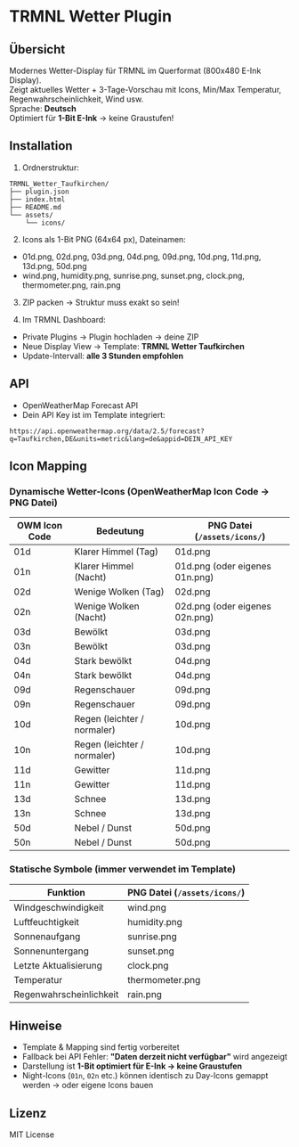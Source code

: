# TRMNL Wetter Plugin

## Übersicht

Modernes Wetter-Display für TRMNL im Querformat (800x480 E-Ink Display).  
Zeigt aktuelles Wetter + 3-Tage-Vorschau mit Icons, Min/Max Temperatur, Regenwahrscheinlichkeit, Wind usw.  
Sprache: **Deutsch**  
Optimiert für **1-Bit E-Ink** → keine Graustufen!

## Installation

1. Ordnerstruktur:

```
TRMNL_Wetter_Taufkirchen/
├── plugin.json
├── index.html
├── README.md
└── assets/
    └── icons/
```

2. Icons als 1-Bit PNG (64x64 px), Dateinamen:

- 01d.png, 02d.png, 03d.png, 04d.png, 09d.png, 10d.png, 11d.png, 13d.png, 50d.png
- wind.png, humidity.png, sunrise.png, sunset.png, clock.png, thermometer.png, rain.png

3. ZIP packen → Struktur muss exakt so sein!

4. Im TRMNL Dashboard:

- Private Plugins → Plugin hochladen → deine ZIP
- Neue Display View → Template: **TRMNL Wetter Taufkirchen**
- Update-Intervall: **alle 3 Stunden empfohlen**

## API

- OpenWeatherMap Forecast API
- Dein API Key ist im Template integriert:

```plaintext
https://api.openweathermap.org/data/2.5/forecast?q=Taufkirchen,DE&units=metric&lang=de&appid=DEIN_API_KEY
```

## Icon Mapping

### Dynamische Wetter-Icons (OpenWeatherMap Icon Code → PNG Datei)

| OWM Icon Code | Bedeutung                  | PNG Datei (`/assets/icons/`) |
|---------------|----------------------------|-----------------------------|
| 01d           | Klarer Himmel (Tag)        | 01d.png                     |
| 01n           | Klarer Himmel (Nacht)      | 01d.png (oder eigenes 01n.png) |
| 02d           | Wenige Wolken (Tag)        | 02d.png                     |
| 02n           | Wenige Wolken (Nacht)      | 02d.png (oder eigenes 02n.png) |
| 03d           | Bewölkt                    | 03d.png                     |
| 03n           | Bewölkt                    | 03d.png                     |
| 04d           | Stark bewölkt              | 04d.png                     |
| 04n           | Stark bewölkt              | 04d.png                     |
| 09d           | Regenschauer               | 09d.png                     |
| 09n           | Regenschauer               | 09d.png                     |
| 10d           | Regen (leichter / normaler) | 10d.png                     |
| 10n           | Regen (leichter / normaler) | 10d.png                     |
| 11d           | Gewitter                   | 11d.png                     |
| 11n           | Gewitter                   | 11d.png                     |
| 13d           | Schnee                     | 13d.png                     |
| 13n           | Schnee                     | 13d.png                     |
| 50d           | Nebel / Dunst              | 50d.png                     |
| 50n           | Nebel / Dunst              | 50d.png                     |

### Statische Symbole (immer verwendet im Template)

| Funktion               | PNG Datei (`/assets/icons/`) |
|------------------------|-----------------------------|
| Windgeschwindigkeit    | wind.png                    |
| Luftfeuchtigkeit       | humidity.png                |
| Sonnenaufgang          | sunrise.png                 |
| Sonnenuntergang        | sunset.png                  |
| Letzte Aktualisierung  | clock.png                   |
| Temperatur             | thermometer.png             |
| Regenwahrscheinlichkeit| rain.png                    |

## Hinweise

- Template & Mapping sind fertig vorbereitet
- Fallback bei API Fehler: **"Daten derzeit nicht verfügbar"** wird angezeigt
- Darstellung ist **1-Bit optimiert für E-Ink → keine Graustufen**
- Night-Icons (`01n`, `02n` etc.) können identisch zu Day-Icons gemappt werden → oder eigene Icons bauen

## Lizenz

MIT License
